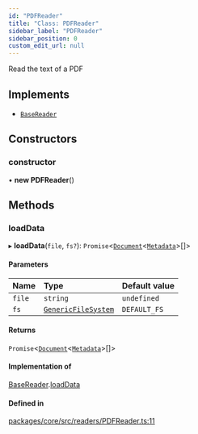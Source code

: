 ```yaml
---
id: "PDFReader"
title: "Class: PDFReader"
sidebar_label: "PDFReader"
sidebar_position: 0
custom_edit_url: null
---
```


Read the text of a PDF

## Implements

- [`BaseReader`](../interfaces/BaseReader.md)

## Constructors

### constructor

• **new PDFReader**()

## Methods

### loadData

▸ **loadData**(`file`, `fs?`): `Promise`<[`Document`](Document.md)<[`Metadata`](../#metadata)\>[]\>

#### Parameters

| Name   | Type                                                      | Default value |
| :----- | :-------------------------------------------------------- | :------------ |
| `file` | `string`                                                  | `undefined`   |
| `fs`   | [`GenericFileSystem`](../interfaces/GenericFileSystem.md) | `DEFAULT_FS`  |

#### Returns

`Promise`<[`Document`](Document.md)<[`Metadata`](../#metadata)\>[]\>

#### Implementation of

[BaseReader](../interfaces/BaseReader.md).[loadData](../interfaces/BaseReader.md#loaddata)

#### Defined in

[packages/core/src/readers/PDFReader.ts:11](https://github.com/run-llama/LlamaIndexTS/blob/3552de1/packages/core/src/readers/PDFReader.ts#L11)
